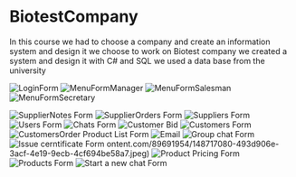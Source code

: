 # BiotestCompany
In this course we had to choose a company and create an information system and design it
we choose to work on Biotest company 
we created a system and design it with C# and SQL
we used a data base from the university

![LoginForm](https://user-images.githubusercontent.com/89691954/148717229-4e489706-7691-455e-a984-5afaa4596600.png)
![MenuFormManager](https://user-images.githubusercontent.com/89691954/148717232-f616c8dd-6b96-4ef3-b298-f94b84683399.png)
![MenuFormSalesman](https://user-images.githubusercontent.com/89691954/148717233-fe721e50-ca71-4641-9ff9-cd9dcf78eb27.png)
![MenuFormSecretary](https://user-images.githubusercontent.com/89691954/148717235-89cac57e-8414-48ae-8f61-8819f6bd34c5.png)

![SupplierNotes Form](https://user-images.githubusercontent.com/89691954/148717047-5ad02719-969e-4359-a1dc-b0cad4fced6c.jpeg)
![SupplierOrders Form](https://user-images.githubusercontent.com/89691954/148717055-d33caab3-2076-4852-84d9-d9b29952a9b1.jpeg)
![Suppliers Form](https://user-images.githubusercontent.com/89691954/148717059-1b803a5d-c544-4ec8-80f5-f4a6cc1aa36b.jpeg)
![Users Form](https://user-images.githubusercontent.com/89691954/148717064-128ebaee-4940-4e07-8827-6df186b066dd.jpeg)
![Chats Form](https://user-images.githubusercontent.com/89691954/148717066-de21dc49-562b-4da8-8931-35495502c297.jpeg)
![Customer Bid](https://user-images.githubusercontent.com/89691954/148717069-69f5bcaf-af96-4757-9b83-36927174a0e0.jpeg)
![Customers Form](https://user-images.githubusercontent.com/89691954/148717071-6a045789-46ec-435c-8b57-0d1e53201e0e.jpeg)
![CustomersOrder Product List Form](https://user-images.githubusercontent.com/89691954/148717074-b95a2c31-20a5-4faa-9b4c-03da0f122059.jpeg)
![Email](https://user-images.githubusercontent.com/89691954/148717076-bafc5144-4bab-411e-82ae-f008d3399201.jpeg)
![Group chat Form](https://user-images.githubusercontent.com/89691954/148717077-892768e5-8237-4315-bd3a-fac26adf7cb0.jpeg)
![Issue cerntificate Form](https://user-images.githubusercontent.com/89691954/148717078-a044e175-385a-405f-bba9-9c65716494f7.jpeg)
ontent.com/89691954/148717080-493d906e-3acf-4e19-9ecb-4cf694be58a7.jpeg)
![Product Pricing Form](https://user-images.githubusercontent.com/89691954/148717081-30862f1c-df7e-4bc2-9837-48ac8688fcdb.jpeg)
![Products Form](https://user-images.githubusercontent.com/89691954/148717082-ef843456-6f22-4000-bfda-c573b0a54523.jpeg)
![Start a new chat Form](https://user-images.githubusercontent.com/89691954/148717083-2f9e4b61-3fff-4019-8977-9e5ab9339896.jpeg)
